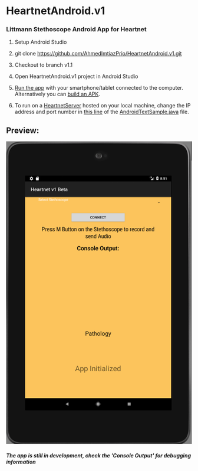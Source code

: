 # HeartnetAndroid.v1

### Littmann Stethoscope Android App for Heartnet

1. Setup Android Studio

2. git clone https://github.com/AhmedImtiazPrio/HeartnetAndroid.v1.git

3. Checkout to branch v1.1

4. Open HeartnetAndroid.v1 project in Android Studio

5. [Run the app](https://developer.android.com/training/basics/firstapp/running-app) with your smartphone/tablet connected to the computer. Alternatively you can [build an APK](https://developer.android.com/studio/run/).

6. To run on a [HeartnetServer](https://github.com/AhmedImtiazPrio/heartnetServer) hosted on your local machine, change the IP address and port number in [this line](https://github.com/AhmedImtiazPrio/HeartnetAndroid.v1/blob/master/app/src/main/java/com/mmm/healthcare/scopes/device/androidtextsample/AndroidTextSample.java#L480) of the [AndroidTextSample.java](https://github.com/AhmedImtiazPrio/HeartnetAndroid.v1/blob/master/app/src/main/java/com/mmm/healthcare/scopes/device/androidtextsample/AndroidTextSample.java) file.

## Preview:

![App preview](https://github.com/AhmedImtiazPrio/HeartnetAndroid.v1/blob/master/appPreview.png)

##### The app is still in development, check the 'Console Output' for debugging information
